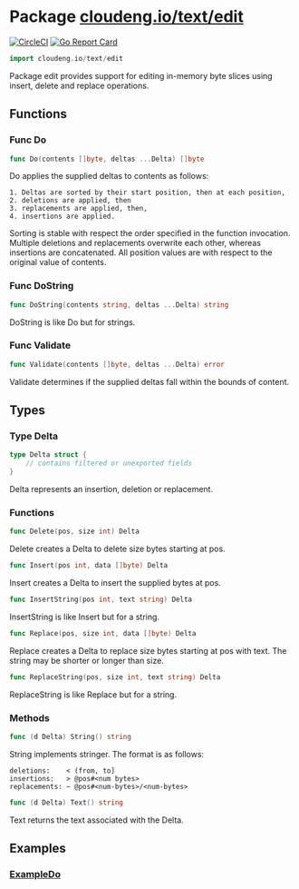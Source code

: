 # Package [cloudeng.io/text/edit](https://pkg.go.dev/cloudeng.io/text/edit?tab=doc)
[![CircleCI](https://circleci.com/gh/cloudengio/go.gotools.svg?style=svg)](https://circleci.com/gh/cloudengio/go.gotools) [![Go Report Card](https://goreportcard.com/badge/cloudeng.io/text/edit)](https://goreportcard.com/report/cloudeng.io/text/edit)

```go
import cloudeng.io/text/edit
```

Package edit provides support for editing in-memory byte slices using
insert, delete and replace operations.

## Functions
### Func Do
```go
func Do(contents []byte, deltas ...Delta) []byte
```
Do applies the supplied deltas to contents as follows:

    1. Deltas are sorted by their start position, then at each position,
    2. deletions are applied, then
    3. replacements are applied, then,
    4. insertions are applied.

Sorting is stable with respect the order specified in the function
invocation. Multiple deletions and replacements overwrite each other,
whereas insertions are concatenated. All position values are with respect to
the original value of contents.

### Func DoString
```go
func DoString(contents string, deltas ...Delta) string
```
DoString is like Do but for strings.

### Func Validate
```go
func Validate(contents []byte, deltas ...Delta) error
```
Validate determines if the supplied deltas fall within the bounds of
content.



## Types
### Type Delta
```go
type Delta struct {
	// contains filtered or unexported fields
}
```
Delta represents an insertion, deletion or replacement.

### Functions

```go
func Delete(pos, size int) Delta
```
Delete creates a Delta to delete size bytes starting at pos.


```go
func Insert(pos int, data []byte) Delta
```
Insert creates a Delta to insert the supplied bytes at pos.


```go
func InsertString(pos int, text string) Delta
```
InsertString is like Insert but for a string.


```go
func Replace(pos, size int, data []byte) Delta
```
Replace creates a Delta to replace size bytes starting at pos with text. The
string may be shorter or longer than size.


```go
func ReplaceString(pos, size int, text string) Delta
```
ReplaceString is like Replace but for a string.



### Methods

```go
func (d Delta) String() string
```
String implements stringer. The format is as follows:

    deletions:    < (from, to]
    insertions:   > @pos#<num bytes>
    replacements: ~ @pos#<num-bytes>/<num-bytes>


```go
func (d Delta) Text() string
```
Text returns the text associated with the Delta.






## Examples
### [ExampleDo](https://pkg.go.dev/cloudeng.io/text/edit?tab=doc#example-Do)




